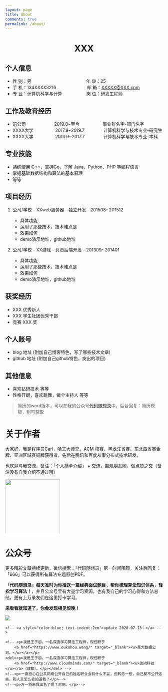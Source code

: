 ```yaml
---
layout: page
title: About
comments: true
permalink: /about/
---
```


<center>
    <h1>XXX</h1>
</center>

## 个人信息 

* 性 别：男&emsp;&emsp;&emsp;&emsp;&emsp;&emsp;&emsp;&emsp;&emsp;&emsp;&emsp;&emsp;&ensp;年 龄：25  
* 手 机：134XXXX3216 &emsp;&emsp;&emsp;&emsp;&emsp;&emsp;&ensp;  邮 箱：XXXXX@XXX.com    
* 专 业：计算机科学与计算 &emsp;&emsp;&emsp;&emsp;&emsp; 岗 位：研发工程师

## 工作及教育经历

* 前公司&emsp;&emsp;&emsp;&emsp;&emsp;&emsp;&ensp;2019.8~至今&emsp;&emsp;&emsp;&emsp;&emsp; 事业群名字-部门名字       
* XXXX大学&emsp;&emsp;&emsp;&emsp;&emsp;2017.9~2019.7&emsp;&emsp;&emsp;&emsp; 计算机科学与技术专业-研究生         
* XXXX大学&emsp;&emsp;&emsp;&emsp;&emsp;2013.9~2017.7&emsp;&emsp;&emsp;&emsp; 计算机科学与技术专业-本科  

## 专业技能

* 熟练使用 C++，掌握Go，了解 Java、Python、PHP 等编程语言
* 掌握基础数据结构和算法的基本原理
* 等等

## 项目经历

1. 公司/学校 - XXweb服务器 - 独立开发 - 201508- 201512 
   * 具体功能 
   * 运用了那些技术，技术难点是
   * 效果如何
   * demo演示地址，github地址 

2. 公司/学校 - XX游戏 - 负责后端开发 - 201309- 201401 
   * 具体功能 
   * 运用了那些技术，技术难点是
   * 效果如何
   * demo演示地址，github地址 

## 获奖经历
* XXX 优秀新人
* XXX 学生社团优秀干部
* 竞赛 XXX 奖

## 个人账号 
* blog 地址 (附加自己博客特色，写了哪些技术文章)
* github 地址 (附加自己github特色，突出的项目)

## 其他信息 
* 喜欢钻研技术 等等
* 性格开朗，喜欢跳舞，做个主持人 等等 

> 简历的word版本，可以在我的公众号[代码随想录](https://img-blog.csdnimg.cn/20200815195519696.png)中，后台回复：简历模板，别可获取

# 关于作者

大家好，我是程序员Carl，哈工大师兄，ACM 校赛、黑龙江省赛、东北四省赛金牌、亚洲区域赛铜牌获得者，先后在腾讯和百度从事分布式技术研发。

也欢迎与我交流，备注：「个人简单介绍」 + 交流，围观朋友圈，做点赞之交（备注没有自我介绍不通过哦）

<a name="微信"></a>
<img src="https://img-blog.csdnimg.cn/20200814140330894.png" data-img="1" width="175" height="175">

# 公众号

更多精彩文章持续更新，微信搜索：「代码随想录」第一时间围观，关注后回复：「666」可以获得所有算法专题原创PDF。


**「代码随想录」每天准时为你推送一篇经典面试题目，帮你梳理算法知识体系，轻松学习算法！**，并且公众号里有大量学习资源，也有我自己的学习心得和方法总结，更有上万录友们在这里打卡学习。

**来看看就知道了，你会发现相见恨晚！**

<a name="公众号"></a>

![](https://github.com/youngyangyang04/leetcode-master/blob/master/pics/%E5%85%AC%E4%BC%97%E5%8F%B7.png)





<!-- Chinese Version -->
<!-- <div class="zh post-container">


    <p>他日若得凌云志,天下谁人不识君</p>

    <p>幸会。</p><br> -->

    <!-- <a style="color:blue; text-indent:2em">update 2020-07-13：</a> -->

    <!-- <p>我是王子朋，一名深度学习算法工程师，现任职于
        <a href="https://www.oukohou.wang/" target="_blank"><u>某大数据公司。</u></a></p>
    <del><p>我是王子朋，一名深度学习算法工程师，现任职于
        <a href="http://www.cloudminds.com/" target="_blank"><u>达闼科技</u></a>（成都）。</p></del> -->
    <!--<p>一直担心在公共网络公开自己的姓名职业会有什么不妥，但转念一想，自己都不公开这些，别人又怎么会知道我？</p>-->
    <!--<p>万一将来我出名了呢？对吧。</p>-->


<!--     
    <br>


</div> -->


<script src="https://cdnjs.loli.net/ajax/libs/jquery/3.2.1/jquery.min.js"></script>
<!-- <script src="//cdn1.lncld.net/static/js/3.0.4/av-min.js"></script>
<script src="//unpkg.com/valine/dist/Valine.min.js"></script>

<div id="valine_comment" class="fb_comments_container"></div>
<script>
    var notify = '{{site.valine.notify}}' === true;
    var verify = '{{site.valine.verify}}.>' === true;
    var visitor = '{{site.valine.visitor}}.>' === true;

    new Valine({
        av: AV,
        el: '#valine_comment',
        notify: notify,
        verify: verify,
        // smiles_url: '/smiles',
        visitor: visitor,
        app_id: '{{site.valine.app_id}}',
        app_key: '{{site.valine.app_key}}',
        placeholder: '{{site.valine.placeholder}}',
        avatar: '{{site.valine.avatar}}'
    });
</script> -->


<!--<div id="disqus_thread"></div>-->
<!--<script>-->

<!--/**-->
<!--*  RECOMMENDED CONFIGURATION VARIABLES: EDIT AND UNCOMMENT THE SECTION BELOW TO INSERT DYNAMIC VALUES FROM YOUR PLATFORM OR CMS.-->
<!--*  LEARN WHY DEFINING THESE VARIABLES IS IMPORTANT: https://disqus.com/admin/universalcode/#configuration-variables*/-->
<!--/*-->
<!--var disqus_config = function () {-->
<!--this.page.url = PAGE_URL;  // Replace PAGE_URL with your page's canonical URL variable-->
<!--this.page.identifier = PAGE_IDENTIFIER; // Replace PAGE_IDENTIFIER with your page's unique identifier variable-->
<!--};-->
<!--*/-->
<!--(function() { // DON'T EDIT BELOW THIS LINE-->
<!--var d = document, s = d.createElement('script');-->
<!--s.src = 'https://oukohou.disqus.com/embed.js';-->
<!--s.setAttribute('data-timestamp', +new Date());-->
<!--(d.head || d.body).appendChild(s);-->
<!--})();-->
<!--</script>-->
<!--<noscript>Please enable JavaScript to view the <a href="https://disqus.com/?ref_noscript">comments powered by Disqus.</a></noscript>-->


<!--&lt;!&ndash; Gitalk 评论 start  &ndash;&gt;-->
<!--{% if site.gitalk.enable %}-->
<!--&lt;!&ndash; Gitalk link  &ndash;&gt;-->
<!--<link rel="stylesheet" href="https://unpkg.com/gitalk/dist/gitalk.css">-->
<!--<script src="https://unpkg.com/gitalk@latest/dist/gitalk.min.js"></script>-->

<!--<div id="gitalk-container"></div>-->
<!--<script type="text/javascript">-->
<!--var gitalk = new Gitalk({-->
<!--clientID: '{{site.gitalk.clientID}}',-->
<!--clientSecret: '{{site.gitalk.clientSecret}}',-->
<!--repo: '{{site.gitalk.repo}}',-->
<!--owner: '{{site.gitalk.owner}}',-->
<!--pagerDirection: '{{site.gitalk.pagerDirection}}',-->
<!--admin: ['{{site.gitalk.admin}}'],-->
<!--distractionFreeMode: {{site.gitalk.distractionFreeMode}},-->
<!--id: 'about',-->
<!--});-->
<!--gitalk.render('gitalk-container');-->
<!--</script>-->
<!--{% endif %}-->
<!--&lt;!&ndash; Gitalk end &ndash;&gt;-->